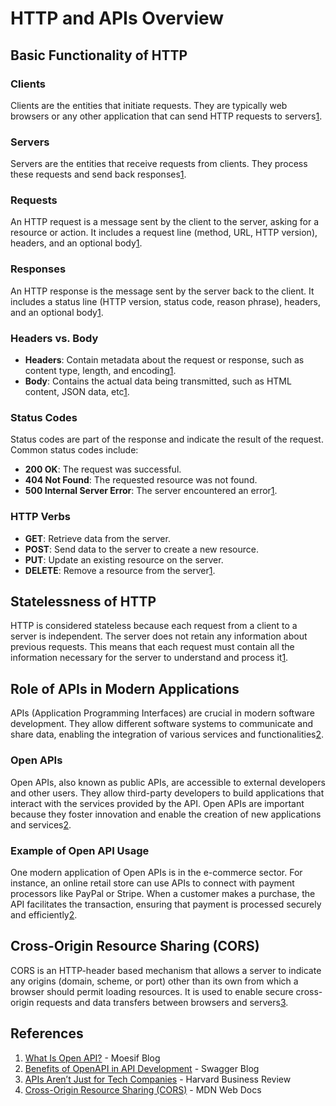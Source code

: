 # HTTP and APIs Overview

## Basic Functionality of HTTP

### Clients

Clients are the entities that initiate requests. They are typically web browsers or any other application that can send HTTP requests to servers[1](https://www.moesif.com/blog/technical/api-development/What-Is-Open-API/).

### Servers

Servers are the entities that receive requests from clients. They process these requests and send back responses[1](https://www.moesif.com/blog/technical/api-development/What-Is-Open-API/).

### Requests

An HTTP request is a message sent by the client to the server, asking for a resource or action. It includes a request line (method, URL, HTTP version), headers, and an optional body[1](https://www.moesif.com/blog/technical/api-development/What-Is-Open-API/).

### Responses

An HTTP response is the message sent by the server back to the client. It includes a status line (HTTP version, status code, reason phrase), headers, and an optional body[1](https://www.moesif.com/blog/technical/api-development/What-Is-Open-API/).

### Headers vs. Body

- **Headers**: Contain metadata about the request or response, such as content type, length, and encoding[1](https://www.moesif.com/blog/technical/api-development/What-Is-Open-API/).
- **Body**: Contains the actual data being transmitted, such as HTML content, JSON data, etc[1](https://www.moesif.com/blog/technical/api-development/What-Is-Open-API/).

### Status Codes

Status codes are part of the response and indicate the result of the request. Common status codes include:

- **200 OK**: The request was successful.
- **404 Not Found**: The requested resource was not found.
- **500 Internal Server Error**: The server encountered an error[1](https://www.moesif.com/blog/technical/api-development/What-Is-Open-API/).

### HTTP Verbs

- **GET**: Retrieve data from the server.
- **POST**: Send data to the server to create a new resource.
- **PUT**: Update an existing resource on the server.
- **DELETE**: Remove a resource from the server[1](https://www.moesif.com/blog/technical/api-development/What-Is-Open-API/).

## Statelessness of HTTP

HTTP is considered stateless because each request from a client to a server is independent. The server does not retain any information about previous requests. This means that each request must contain all the information necessary for the server to understand and process it[1](https://www.moesif.com/blog/technical/api-development/What-Is-Open-API/).

## Role of APIs in Modern Applications

APIs (Application Programming Interfaces) are crucial in modern software development. They allow different software systems to communicate and share data, enabling the integration of various services and functionalities[2](https://swagger.io/blog/api-strategy/benefits-of-openapi-api-development/).

### Open APIs

Open APIs, also known as public APIs, are accessible to external developers and other users. They allow third-party developers to build applications that interact with the services provided by the API. Open APIs are important because they foster innovation and enable the creation of new applications and services[2](https://swagger.io/blog/api-strategy/benefits-of-openapi-api-development/).

### Example of Open API Usage

One modern application of Open APIs is in the e-commerce sector. For instance, an online retail store can use APIs to connect with payment processors like PayPal or Stripe. When a customer makes a purchase, the API facilitates the transaction, ensuring that payment is processed securely and efficiently[2](https://swagger.io/blog/api-strategy/benefits-of-openapi-api-development/).

## Cross-Origin Resource Sharing (CORS)

CORS is an HTTP-header based mechanism that allows a server to indicate any origins (domain, scheme, or port) other than its own from which a browser should permit loading resources. It is used to enable secure cross-origin requests and data transfers between browsers and servers[3](https://hbr.org/2021/04/apis-arent-just-for-tech-companies).

## References

1. [What Is Open API?](https://www.moesif.com/blog/technical/api-development/What-Is-Open-API/) - Moesif Blog
2. [Benefits of OpenAPI in API Development](https://swagger.io/blog/api-strategy/benefits-of-openapi-api-development/) - Swagger Blog
3. [APIs Aren’t Just for Tech Companies](https://hbr.org/2021/04/apis-arent-just-for-tech-companies) - Harvard Business Review
4. [Cross-Origin Resource Sharing (CORS)](https://developer.mozilla.org/en-US/docs/Web/HTTP/Guides/CORS) - MDN Web Docs
